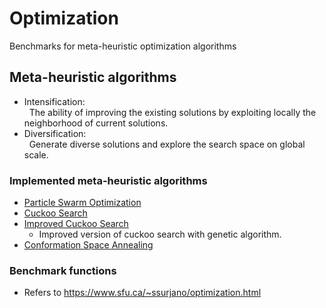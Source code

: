 # Optimization
Benchmarks for meta-heuristic optimization algorithms

## Meta-heuristic algorithms
* Intensification: <br/> 
 &nbsp; The ability of improving the existing solutions by exploiting locally the neighborhood of current solutions. 
* Diversification: <br/>
 &nbsp; Generate diverse solutions and explore the search space on global scale.

### Implemented meta-heuristic algorithms
  * [Particle Swarm Optimization](https://en.wikipedia.org/wiki/Particle_swarm_optimization) 
  * [Cuckoo Search](https://www.cs.tufts.edu/comp/150GA/homeworks/hw3/_reading7%20Cuckoo%20search.pdf)
  * [Improved Cuckoo Search](https://ieeexplore.ieee.org/document/8412665)
    + Improved version of cuckoo search with genetic algorithm.
  * [Conformation Space Annealing](https://www.sciencedirect.com/science/article/pii/S0010465517303351)

### Benchmark functions
  * Refers to https://www.sfu.ca/~ssurjano/optimization.html
